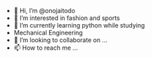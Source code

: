 - 👋 Hi, I’m @onojaitodo
- 👀 I’m interested in fashion and sports
- 🌱 I’m currently learning python while studying
- Mechanical Engineering
- 💞️ I’m looking to collaborate on ...
- 📫 How to reach me ...

<!---
onojaitodo/onojaitodo is a ✨ special ✨ repository because its `README.md` (this file) appears on your GitHub profile.
You can click the Preview link to take a look at your changes.
--->
